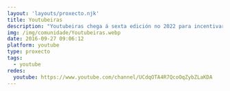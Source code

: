 ```yaml
---
layout: 'layouts/proxecto.njk'
title: Youtubeiras
description: "Youtubeiras chega á sexta edición no 2022 para incentivar, consolidar e fortalecer a creación de vídeos en galego no Youtube. Nesta nova edición ponse o foco sobre a comunidade de persoas creadoras en galego, en constante crecemento e capaz de abranguer nas súas canles todas as temáticas en calquera formato.\n\nTemos unha comunidade de creadoras e creadores de calidade cunha rede forte, enérxica e apoderada. Para rede, a nosa!\n\nCrea, consume e comparte Youtube en galego! Participa!\n\nYoutubeiras é unha iniciativa organizada polos servizos de normalización lingüística dos concellos da Baña, Ames, Carballo, Moaña, Negreira, Pontevedra, Rianxo, Ribadeo, Rois, Santiago de Compostela, Teo e O Grove, a Deputación da Coruña e as universidades da Coruña, Santiago de Compostela e Vigo. \n\nwww.youtubeiras.gal"
img: /img/comunidade/Youtubeiras.webp
date: 2016-09-27 09:06:12
platform: youtube
type: proxecto
tags:
  - youtube
redes:
  youtube: https://www.youtube.com/channel/UCdqOTA4R7QcoOqZybZLaKDA
---
```

